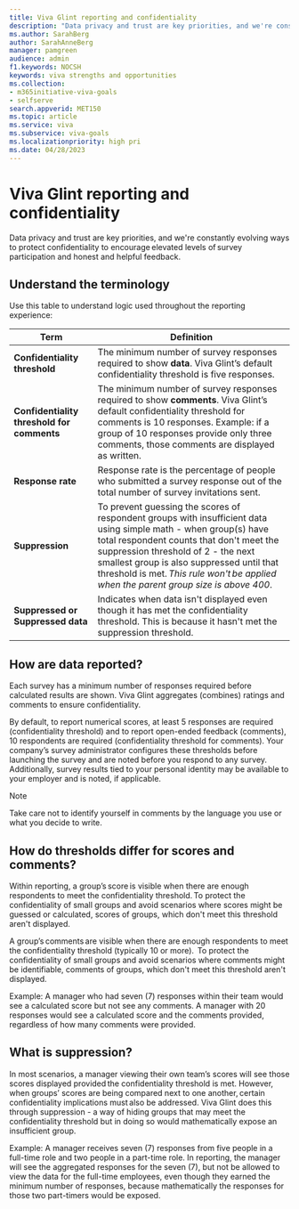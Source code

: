 ```yaml
---
title: Viva Glint reporting and confidentiality
description: "Data privacy and trust are key priorities, and we're constantly evolving ways to protect confidentiality to encourage elevated levels of survey participation and honest and helpful feedback."
ms.author: SarahBerg
author: SarahAnneBerg
manager: pamgreen
audience: admin
f1.keywords: NOCSH
keywords: viva strengths and opportunities
ms.collection:  
- m365initiative-viva-goals
- selfserve 
search.appverid: MET150 
ms.topic: article
ms.service: viva
ms.subservice: viva-goals
ms.localizationpriority: high pri
ms.date: 04/28/2023
---
```


# Viva Glint reporting and confidentiality

Data privacy and trust are key priorities, and we're constantly evolving ways to protect confidentiality to encourage elevated levels of survey participation and honest and helpful feedback.  

## Understand the terminology 

Use this table to understand logic used throughout the reporting experience: 

| **Term** | **Definition** | 
|---|---|
| **Confidentiality threshold** | The minimum number of survey responses required to show **data**. Viva Glint’s default confidentiality threshold is five responses. |
| **Confidentiality threshold for comments** | The minimum number of survey responses required to show **comments**. Viva Glint’s default confidentiality threshold for comments is 10 responses. Example: if a group of 10 responses provide only three comments, those comments are displayed as written.  |
| **Response rate** | Response rate is the percentage of people who submitted a survey response out of the total number of survey invitations sent.|
| **Suppression** | To prevent guessing the scores of respondent groups with insufficient data using simple math - when group(s) have total respondent counts that don't meet the suppression threshold of 2 - the next smallest group is also suppressed until that threshold is met. *This rule won't be applied when the parent group size is above 400*.  |
| **Suppressed or Suppressed data** | Indicates when data isn't displayed even though it has met the confidentiality threshold. This is because it hasn't met the suppression threshold.  |

## How are data reported? 

Each survey has a minimum number of responses required before calculated results are shown. Viva Glint aggregates (combines) ratings and comments to ensure confidentiality.  

By default, to report numerical scores, at least 5 responses are required (confidentiality threshold) and to report open-ended feedback (comments), 10 respondents are required (confidentiality threshold for comments). Your company’s survey administrator configures these thresholds before launching the survey and are noted before you respond to any survey. Additionally, survey results tied to your personal identity may be available to your employer and is noted, if applicable. 

   > [!NOTE]
   > Take care not to identify yourself in comments by the language you use or what you decide to write. 

## How do thresholds differ for scores and comments? 

Within reporting, a group’s score is visible when there are enough respondents to meet the confidentiality threshold. To protect the confidentiality of small groups and avoid scenarios where scores might be guessed or calculated, scores of groups, which don't meet this threshold aren't displayed. 

A group’s comments are visible when there are enough respondents to meet the confidentiality threshold (typically 10 or more).  To protect the confidentiality of small groups and avoid scenarios where comments might be identifiable, comments of groups, which don't meet this threshold aren't displayed. 

Example: A manager who had seven (7) responses within their team would see a calculated score but not see any comments. A manager with 20 responses would see a calculated score and the comments provided, regardless of how many comments were provided. 

## What is suppression? 

In most scenarios, a manager viewing their own team’s scores will see those scores displayed provided the confidentiality threshold is met. However, when groups’ scores are being compared next to one another, certain confidentiality implications must also be addressed. Viva Glint does this through suppression - a way of hiding groups that may meet the confidentiality threshold but in doing so would mathematically expose an insufficient group. 

Example: A manager receives seven (7) responses from five people in a full-time role and two people in a part-time role. In reporting, the manager will see the aggregated responses for the seven (7), but not be allowed to view the data for the full-time employees, even though they earned the minimum number of responses, because mathematically the responses for those two part-timers would be exposed.  